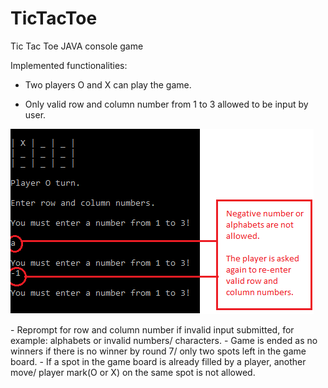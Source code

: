 # TicTacToe
Tic Tac Toe JAVA console game

Implemented functionalities:

- Two players O and X can play the game.

- Only valid row and column number from 1 to 3 allowed to be input by user.
<p>
  <img src="https://github.com/munagurung/ProjectImages/blob/master/tictactoe/invalidnumber.PNG"/>
</p>
- Reprompt for row and column number if invalid input submitted, for example: alphabets or invalid numbers/ characters.
- Game is ended as no winners if there is no winner by round 7/ only two spots left in the game board.
- If a spot in the game board is already filled by a player, another move/ player mark(O or X) on the same spot is not allowed.
